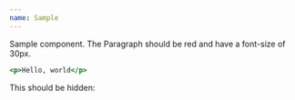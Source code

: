 ```yaml
---
name: Sample
---
```


Sample component. The Paragraph should be red and have a font-size of 30px.

```sample.html
<p>Hello, world</p>
```

This should be hidden:
```sample:./style.css hidden
```